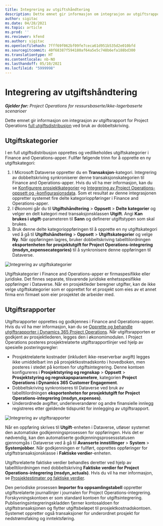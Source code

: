 ```yaml
---
title: Integrering av utgiftshåndtering
description: Dette emnet gir informasjon om integrasjon av utgiftsrapport for Project Operations ved bruk av dobbeltskriving.
author: sigitac
ms.date: 04/28/2021
ms.topic: article
ms.prod: ''
ms.reviewer: kfend
ms.author: sigitac
ms.openlocfilehash: 7fff69f062bf09fe7ceca61d951b535d2e010bfd
ms.sourcegitcommit: 40f68387f594180af64a5e5c748b6efa188bd300
ms.translationtype: HT
ms.contentlocale: nb-NO
ms.lasthandoff: 05/10/2021
ms.locfileid: "5999998"
---
```

# <a name="expense-management-integration"></a>Integrering av utgiftshåndtering

_**Gjelder for:** Project Operations for ressursbaserte/ikke-lagerbaserte scenarioer_

Dette emnet gir informasjon om integrasjon av utgiftsrapport for Project Operations [full utgiftsdistribusjon](../expense/expense-overview.md) ved bruk av dobbeltskriving.

## <a name="expense-categories"></a>Utgiftskategorier

I en full utgiftsdistribusjon opprettes og vedlikeholdes utgiftskategorier i Finance and Operations-apper. Fullfør følgende trinn for å opprette en ny utgiftskategori:

1. I Microsoft Dataverse oppretter du en **Transaksjon**-kategori. Integrering av dobbeltskriving synkroniserer denne transaksjonskategorien til Finance and Operations-apper. Hvis du vil ha mer informasjon, kan du se [Konfigurere prosjektkategorier](/dynamics365/project-operations/project-accounting/configure-project-categories) og [Integrering av Project Operations-oppsett og -konfigurasjonsdata](resource-dual-write-setup-integration.md). Som et resultat av denne integrasjonen oppretter systemet fire delte kategorioppføringer i Finance and Operations-apper.
2. I Økonomi går du til **Utgiftshåndtering** > **Oppsett** > **Delte kategorier** og velger en delt kategori med transaksjonsklassen **Utgift**. Angi **Kan brukes i utgift**-parameteren til **Sann** og definerer utgiftstypen som skal brukes.
3. Bruk denne delte kategorioppføringen til å opprette en ny utgiftskategori ved å gå til **Utgiftshåndtering** > **Oppsett** > **Utgiftskategorier** og velge **Ny**. Når oppføringen lagres, bruker dobbeltskriving tabelltilordningen **eksportenheten for prosjektutgift for Project Operations-integrering (msdyn\_expensecategories)** til å synkronisere denne oppføringen til Dataverse.

  ![Integrering av utgiftskategorier](./media/DW6ExpenseCategories.png)

Utgiftskategorier i Finance and Operations-apper er firmaspesifikke eller juridiske. Det finnes separate, tilsvarende juridiske enhetsspesifikke oppføringer i Dataverse. Når en prosjektleder beregner utgifter, kan de ikke velge utgiftskategorier som er opprettet for et prosjekt som eies av et annet firma enn firmaet som eier prosjektet de arbeider med. 

## <a name="expense-reports"></a>Utgiftsrapporter

Utgiftsrapporter opprettes og godkjennes i Finance and Operations-apper. Hvis du vil ha mer informasjon, kan du se [Opprette og behandle utgiftsrapporter i Dynamics 365 Project Operations](/learn/modules/create-process-expense-reports/). Når utgiftsrapporten er godkjent av prosjektlederen, legges den i økonomimodulen. I Project Operations posteres prosjektrelaterte utgiftsrapportlinjer ved hjelp av spesielle posteringsregler:

  - Prosjektrelaterte kostnader (inkludert ikke-reserverbar avgift) legges ikke umiddelbart inn på prosjektkostnadskonto i hovedboken, men posteres i stedet på kontoen for utgiftsintegrering. Denne kontoen konfigureres i **Prosjektstyring og regnskap** > **Oppsett** > **Prosjektstyring og regnskapsparametere**, kategorien **Project Operations i Dynamics 365 Customer Engagement**.
  - Dobbeltskriving synkroniseres til Dataverse ved bruk av tabelltilordningen **eksportenheten for prosjektutgift for Project Operations-integrering (msdyn\_expenses)**.
  - Underordnede avgifter, underleverandører og andre finansielle innlegg registreres etter gjeldende tidspunkt for innlegging av utgiftsrapport.

  ![Integrering av utgiftsrapporter](./media/DW6ExpenseReports.png)

Når en oppføring skrives til **Utgift**-enheten i Dataverse, utløser systemet den automatiske godkjenningsprosessen for oppføringen. Hvis det er nødvendig, kan den automatiserte godkjenningsprosessstatusen gjennomgås i Dataverse ved å gå til **Avanserte innstillinger** > **System** > **Systemjobber**. Når godkjenningen er fullført, opprettes oppføringer for utgiftstransaksjonsklasse i **Faktiske verdier**-enheten.

Utgiftsrelaterte faktiske verdier behandles deretter ved hjelp av tabelltilordningen med dobbeltskriving **Faktiske verdier for Project Operations-integrering (msdyn\_actuals)**. Hvis du vil ha mer informasjon, se [Prosjektestimater og faktiske verdier](resource-dual-write-estimates-actuals.md).

Den periodiske prosessen **Importer fra oppsamlingstabell** oppretter utgiftsrelaterte journallinjer i journalen for Project Operations-integrering. Forskyvningskontoen er som standard kontoen for utgiftsintegrering. Publiseringsintegreringskladden fjerner kontosaldoen for utgiftstransaksjonen og flytter utgiftsbeløpet til prosjektkostnadskontoen. Systemet oppretter også transaksjoner for underordnet prosjekt for nedstrømsfaking og inntektsføring.
